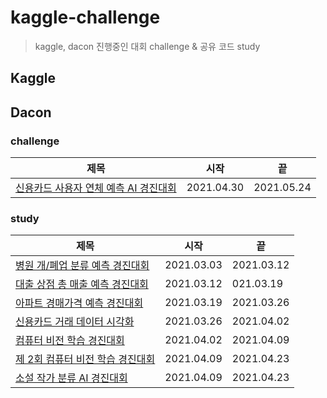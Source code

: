 # kaggle-challenge
> kaggle, dacon 진행중인 대회 challenge & 공유 코드 study

## Kaggle

## Dacon

### challenge
|제목|시작|끝|
|---|---|---|
[신용카드 사용자 연체 예측 AI 경진대회](dacon/challenge/신용카드%20사용자%20연체%20예측%20AI%20경진대회/)|2021.04.30|2021.05.24|

### study
|제목|시작|끝|
|---|---|---|
[병원 개/폐업 분류 예측 경진대회](dacon/study/병원%20개/폐업%20분류%20예측%20경진대회/)|2021.03.03|2021.03.12|
[대출 상점 총 매출 예측 경진대회](dacon/study/대출%20상점%20총%20매출%20예측%20경진대회/)|2021.03.12|021.03.19|
[아파트 경매가격 예측 경진대회](dacon/study/아파트%20경매가격%20예측%20경진대회/)|2021.03.19|2021.03.26|
[신용카드 거래 데이터 시각화](dacon/study/신용카드%20거래%20데이터%20시각화/)|2021.03.26|2021.04.02|
[컴퓨터 비전 학습 경진대회](dacon/study/컴퓨터%20비전%20학습%20경진대회/)|2021.04.02|2021.04.09|
[제 2회 컴퓨터 비전 학습 경진대회](dacon/study/제%202회%20컴퓨터%20비전%20학습%20경진대회/)|2021.04.09|2021.04.23| 
[소설 작가 분류 AI 경진대회](dacon/study/소설%20작가%20분류%20AI%20경진대회/)|2021.04.09|2021.04.23|